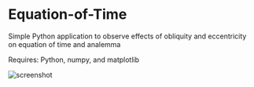# Equation-of-Time
Simple Python application to observe effects of obliquity and eccentricity on equation of time and analemma

Requires: Python, numpy, and matplotlib
 
![screenshot](https://github.com/VinnieM-3/Equation-of-Time/blob/master/screenshot.jpg)
